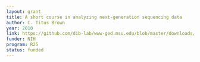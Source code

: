 ```yaml
---
layout: grant
title: A short course in analyzing next-generation sequencing data
author: C. Titus Brown
year: 2010
link: https://github.com/dib-lab/www-ged.msu.edu/blob/master/downloads/2010-ngs-course-nih-r25.pdf
funder: NIH
program: R25
status: funded
---
```

